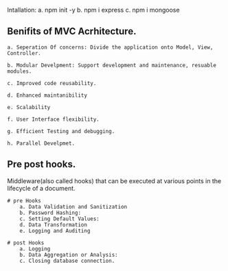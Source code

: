 Intallation:
    a. npm init -y
    b. npm i express
    c. npm i mongoose

## Benifits of MVC Acrhitecture.

    a. Seperation Of concerns: Divide the application onto Model, View, Controller.

    b. Modular Develpment: Support development and maintenance, resuable modules.

    c. Improved code reusability.

    d. Enhanced maintanibility

    e. Scalability

    f. User Interface flexibility.

    g. Efficient Testing and debugging.

    h. Parallel Develpmet.




## Pre post hooks.
Middleware(also called hooks) that can be executed at various points in the lifecycle of a document.

    # pre Hooks
        a. Data Validation and Sanitization
        b. Password Hashing:
        c. Setting Default Values:
        d. Data Transformation
        e. Logging and Auditing

    # post Hooks
        a. Logging
        b. Data Aggregation or Analysis:
        c. Closing database connection.

